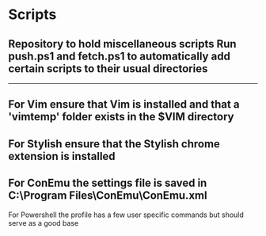 # Scripts
Repository to hold miscellaneous scripts
Run push.ps1 and fetch.ps1 to automatically add certain scripts to their usual directories
---
---
For Vim ensure that Vim is installed and that a 'vimtemp' folder exists in the $VIM directory
---
For Stylish ensure that the Stylish chrome extension is installed
---
For ConEmu the settings file is saved in C:\Program Files\ConEmu\ConEmu.xml
---
For Powershell the profile has a few user specific commands but should serve as a good base
